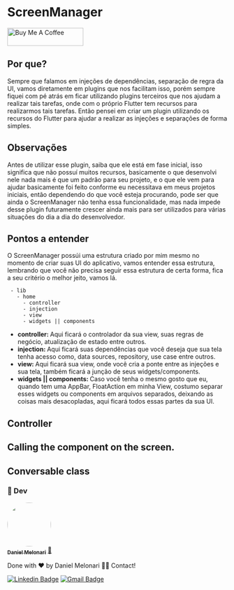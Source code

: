 # ScreenManager

<a href="https://www.buymeacoffee.com/danielmelonari" target="_blank"><img src="https://cdn.buymeacoffee.com/buttons/default-orange.png" alt="Buy Me A Coffee" height="41" width="174"></a>

## Por que?
Sempre que falamos em injeções de dependências, separação de regra da UI, vamos diretamente em plugins que nos facilitam isso, porém sempre fiquei com pé atrás em ficar utilizando plugins terceiros que nos ajudam a realizar tais tarefas, onde com o próprio Flutter tem recursos para realizarmos tais tarefas. Então pensei em criar um plugin utilizando os recursos do Flutter para ajudar a realizar as injeções e separações de forma simples.

## Observações
Antes de utilizar esse plugin, saiba que ele está em fase inicial, isso significa que não possuí muitos recursos, basicamente o que desenvolvi nele nada mais é que um padrão para seu projeto, e o que ele vem para ajudar basicamente foi feito conforme eu necessitava em meus projetos iniciais, então dependendo do que você esteja procurando, pode ser que ainda o ScreenManager não tenha essa funcionalidade, mas nada impede desse plugin futuramente crescer ainda mais para ser utilizados para várias situações do dia a dia do desenvolvedor.

## Pontos a entender
O ScreenManager possúi uma estrutura criado por mim mesmo no momento de criar suas UI do aplicativo, vamos entender essa estrutura, lembrando que você não precisa seguir essa estrutura de certa forma, fica a seu critério o melhor jeito, vamos lá.
```
 - lib
   - home
     - controller
     - injection
     - view
     - widgets || components
```
* <b>controller: </b> Aqui ficará o controlador da sua view, suas regras de negócio, atualização de estado entre outros.
* <b>injection: </b> Aqui ficará suas dependências que você deseja que sua tela tenha acesso como, data sources, repository, use case entre outros.
* <b>view: </b> Aqui ficará sua view, onde você cria a ponte entre as injeções e sua tela, também ficará a junção de seus widgets/components.
* <b>widgets || components: </b> Caso você tenha o mesmo gosto que eu, quando tem uma AppBar, FloatAction em minha View, costumo separar esses widgets ou components em arquivos separados, deixando as coisas mais desacopladas, aqui ficará todos essas partes da sua UI.

## Controller

## Calling the component on the screen.

## Conversable class

### :man:  Dev
<a href="https://www.linkedin.com/in/daniel-melonari-5413a7197/" target="_blank">
 <img style="border-radius: 50%;" src="https://avatars.githubusercontent.com/u/48370450?v=4" width="100px;" height="100px" alt=""/>
 <br />
 <sub><b>Daniel Melonari</b></sub></a> <a href="https://www.linkedin.com/in/daniel-melonari-5413a7197/" title="Linkedin" target="_blank">🚀</a>


Done with ❤️ by Daniel Melonari 👋🏽 Contact!

[![Linkedin Badge](https://img.shields.io/badge/-Daniel-blue?style=flat-square&logo=Linkedin&logoColor=white&link=https://www.linkedin.com/in/daniel-melonari-5413a7197/)](https://www.linkedin.com/in/daniel-melonari-5413a7197/) 
[![Gmail Badge](https://img.shields.io/badge/-danielmelonari@gmail.com-c14438?style=flat-square&logo=Gmail&logoColor=white&link=mailto:danielmelonari@gmail.com)](mailto:danielmelonari@gmail.com)
